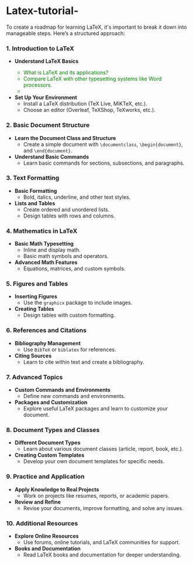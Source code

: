 # Latex-tutorial-
To create a roadmap for learning LaTeX, it's important to break it down into manageable steps. Here’s a structured approach:

### 1. **Introduction to LaTeX**
   - **Understand LaTeX Basics**
     <span style="color:green">
     - What is LaTeX and its applications?
     - Compare LaTeX with other typesetting systems like Word processors.
     - </span>
   - **Set Up Your Environment**
     - Install a LaTeX distribution (TeX Live, MiKTeX, etc.).
     - Choose an editor (Overleaf, TeXShop, TeXworks, etc.).
   
### 2. **Basic Document Structure**
   - **Learn the Document Class and Structure**
     - Create a simple document with `\documentclass`, `\begin{document}`, and `\end{document}`.
   - **Understand Basic Commands**
     - Learn basic commands for sections, subsections, and paragraphs.
   
### 3. **Text Formatting**
   - **Basic Formatting**
     - Bold, italics, underline, and other text styles.
   - **Lists and Tables**
     - Create ordered and unordered lists.
     - Design tables with rows and columns.
   
### 4. **Mathematics in LaTeX**
   - **Basic Math Typesetting**
     - Inline and display math.
     - Basic math symbols and operators.
   - **Advanced Math Features**
     - Equations, matrices, and custom symbols.
   
### 5. **Figures and Tables**
   - **Inserting Figures**
     - Use the `graphicx` package to include images.
   - **Creating Tables**
     - Design tables with custom formatting.
   
### 6. **References and Citations**
   - **Bibliography Management**
     - Use `BibTeX` or `biblatex` for references.
   - **Citing Sources**
     - Learn to cite within text and create a bibliography.
   
### 7. **Advanced Topics**
   - **Custom Commands and Environments**
     - Define new commands and environments.
   - **Packages and Customization**
     - Explore useful LaTeX packages and learn to customize your document.
   
### 8. **Document Types and Classes**
   - **Different Document Types**
     - Learn about various document classes (article, report, book, etc.).
   - **Creating Custom Templates**
     - Develop your own document templates for specific needs.

### 9. **Practice and Application**
   - **Apply Knowledge to Real Projects**
     - Work on projects like resumes, reports, or academic papers.
   - **Review and Refine**
     - Revise your documents, improve formatting, and solve any issues.

### 10. **Additional Resources**
   - **Explore Online Resources**
     - Use forums, online tutorials, and LaTeX communities for support.
   - **Books and Documentation**
     - Read LaTeX books and documentation for deeper understanding.

